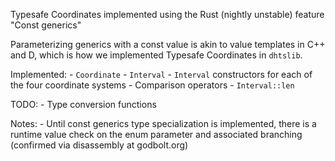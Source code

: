 Typesafe Coordinates implemented using the Rust (nightly unstable) feature "Const generics"

Parameterizing generics with a const value is akin to value templates in C++ and D,
which is how we implemented Typesafe Coordinates in `dhtslib`.

Implemented:
    - `Coordinate`
    - `Interval`
    - `Interval` constructors for each of the four coordinate systems
    - Comparison operators
    - `Interval::len`

TODO:
    - Type conversion functions

Notes:
    - Until const generics type specialization is implemented, there is a runtime value check on the enum parameter and associated branching (confirmed via disassembly at godbolt.org)

